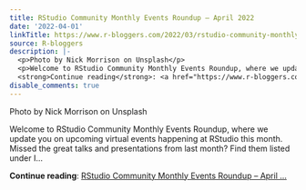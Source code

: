```yaml
---
title: RStudio Community Monthly Events Roundup – April 2022
date: '2022-04-01'
linkTitle: https://www.r-bloggers.com/2022/03/rstudio-community-monthly-events-roundup-april-2022/
source: R-bloggers
description: |-
  <p>Photo by Nick Morrison on Unsplash</p>
  <p>Welcome to RStudio Community Monthly Events Roundup, where we update you on upcoming virtual events happening at RStudio this month. Missed the great talks and presentations from last month? Find them listed under I...</p>
  <strong>Continue reading</strong>: <a href="https://www.r-bloggers.com/2022/03/rstudio-community-monthly-events-roundup-april-2022/">RStudio Community Monthly Events Roundup – April ...
disable_comments: true
---
```

<p>Photo by Nick Morrison on Unsplash</p>
<p>Welcome to RStudio Community Monthly Events Roundup, where we update you on upcoming virtual events happening at RStudio this month. Missed the great talks and presentations from last month? Find them listed under I...</p>
<strong>Continue reading</strong>: <a href="https://www.r-bloggers.com/2022/03/rstudio-community-monthly-events-roundup-april-2022/">RStudio Community Monthly Events Roundup – April ...